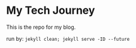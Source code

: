 # My Tech Journey

This is the repo for my blog.


run by: `jekyll clean; jekyll serve -ID --future`
